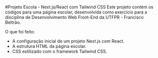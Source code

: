 #Projeto Escola - Next.js/React com Tailwind CSS
Este projeto contém os códigos para uma página escolar, desenvolvida como exercício para a disciplina de Desenvolvimento Web Front-End da UTFPR - Francisco Beltrão.

O que foi feito:
- A configuração inicial de um projeto Next.js com React.
- A estrutura HTML da página escolar.
- CSS estilizado com o framework Tailwind CSS.
